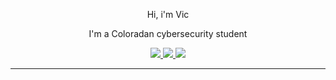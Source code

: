 <div id="header" align="center">
  <p>Hi, i'm Vic</p>
  <p>I'm a Coloradan cybersecurity student</p>
  <div id="badges" align="center">
    <a href="mailto:victoneux@protonmail.com">
      <img src="https://img.shields.io/badge/Mail-%2311121d?logo=protonmail&logoColor=white&style=for-the-badge">
    </a>
    <a href="https://discord.gg/XCuPNQud">
      <img src="https://img.shields.io/badge/Discord-blue?logo=discord&logoColor=white&style=for-the-badge">
    </a>
    <a href="https://steamcommunity.com/id/victoneux">
      <img src="https://img.shields.io/badge/Steam-gray?logo=steam&logoColor=white&style=for-the-badge">
    </a>
  </div>
</div>
<hr>
<div id="body" align="center">
  
